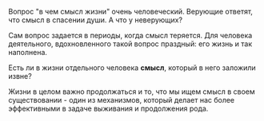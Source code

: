 Вопрос "в чем смысл жизни" очень человеческий. Верующие ответят, что смысл в спасении души. А что у неверующих?

Сам вопрос задается в периоды, когда смысл теряется. Для человека деятельного, вдохновленного такой вопрос праздный: его жизнь и так наполнена.

Есть ли в жизни отдельного человека **смысл**, который в него заложили извне?

Жизни в целом важно продолжаться и то, что мы ищем смысл в своем существовании - один из механизмов, который делает нас более эффективными в задаче выживания и продолжения рода.